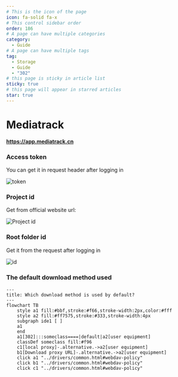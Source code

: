 ```yaml
---
# This is the icon of the page
icon: fa-solid fa-x
# This control sidebar order
order: 186
# A page can have multiple categories
category:
  - Guide
# A page can have multiple tags
tag:
  - Storage
  - Guide
  - "302"
# this page is sticky in article list
sticky: true
# this page will appear in starred articles
star: true
---
```


# Mediatrack

**https://app.mediatrack.cn**

### **Access token**

You can get it in request header after logging in

![token](/img/drivers/mediatrack-token.png)

### **Project id**
Get from official website url:

![Project id](/img/drivers/mediatrack-projectid.png)

### **Root folder id**

Get it from the request after logging in

![id](/img/drivers/mediatrack-rootid.png)



### **The default download method used**

```mermaid
---
title: Which download method is used by default?
---
flowchart TB
    style a1 fill:#bbf,stroke:#f66,stroke-width:2px,color:#fff
    style a2 fill:#ff7575,stroke:#333,stroke-width:4px
    subgraph ide1 [ ]
    a1
    end
    a1[302]:::someclass====|default|a2[user equipment]
    classDef someclass fill:#f96
    c1[local proxy]-.alternative.->a2[user equipment]
    b1[Download proxy URL]-.alternative.->a2[user equipment]
    click a1 "../drivers/common.html#webdav-policy"
    click b1 "../drivers/common.html#webdav-policy"
    click c1 "../drivers/common.html#webdav-policy"
```